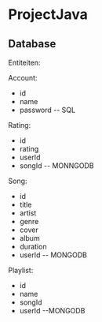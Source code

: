 # ProjectJava
## Database
Entiteiten:

Account:
- id
- name
- password
-- SQL

Rating:
- id
- rating
- userId
- songId
-- MONNGODB

Song:
- id
- title
- artist
- genre
- cover
- album
- duration
- userId
-- MONGODB

Playlist:
- id
- name
- songId
- userId
--MONGODB
